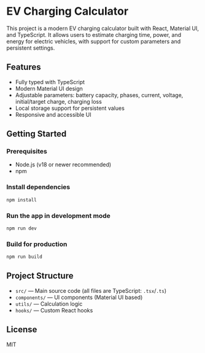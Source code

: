 # EV Charging Calculator

This project is a modern EV charging calculator built with React, Material UI, and TypeScript. It allows users to estimate charging time, power, and energy for electric vehicles, with support for custom parameters and persistent settings.

## Features

- Fully typed with TypeScript
- Modern Material UI design
- Adjustable parameters: battery capacity, phases, current, voltage, initial/target charge, charging loss
- Local storage support for persistent values
- Responsive and accessible UI

## Getting Started

### Prerequisites

- Node.js (v18 or newer recommended)
- npm

### Install dependencies

```zsh
npm install
```

### Run the app in development mode

```zsh
npm run dev
```

### Build for production

```zsh
npm run build
```

## Project Structure

- `src/` — Main source code (all files are TypeScript: `.tsx`/`.ts`)
- `components/` — UI components (Material UI based)
- `utils/` — Calculation logic
- `hooks/` — Custom React hooks

## License

MIT